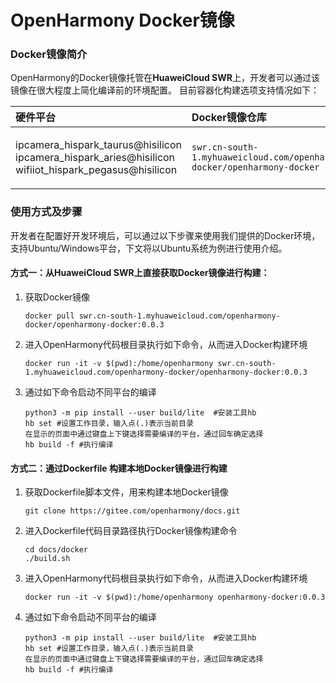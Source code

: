 # OpenHarmony Docker镜像

### Docker镜像简介

OpenHarmony的Docker镜像托管在**HuaweiCloud SWR**上，开发者可以通过该镜像在很大程度上简化编译前的环境配置。 目前容器化构建选项支持情况如下：

| 硬件平台   | Docker镜像仓库                | 标签                       | 说明                                       |
| :----- | :------------------------ | :----------------------- | :--------------------------------------- |
| ipcamera_hispark_taurus@hisilicon<br>ipcamera_hispark_aries@hisilicon<br>wifiiot_hispark_pegasus@hisilicon   | `swr.cn-south-1.myhuaweicloud.com/openharmony-docker/openharmony-docker` | `0.0.3`                  | 已经预安装Openharmony `0.0.3` 版本的编译环境。       |


### 使用方式及步骤
 开发者在配置好开发环境后，可以通过以下步骤来使用我们提供的Docker环境，支持Ubuntu/Windows平台，下文将以Ubuntu系统为例进行使用介绍。

#### 方式一：从**HuaweiCloud SWR**上直接获取Docker镜像进行构建：

1. 获取Docker镜像
     ```
     docker pull swr.cn-south-1.myhuaweicloud.com/openharmony-docker/openharmony-docker:0.0.3
     ```
2. 进入OpenHarmony代码根目录执行如下命令，从而进入Docker构建环境
     ```
     docker run -it -v $(pwd):/home/openharmony swr.cn-south-1.myhuaweicloud.com/openharmony-docker/openharmony-docker:0.0.3
     ```
3. 通过如下命令启动不同平台的编译
     ```
     python3 -m pip install --user build/lite  #安装工具hb
     hb set #设置工作目录，输入点(.)表示当前目录
     在显示的页面中通过键盘上下键选择需要编译的平台，通过回车确定选择
     hb build -f #执行编译
     ```

 #### 方式二：通过Dockerfile 构建本地Docker镜像进行构建
1. 获取Dockerfile脚本文件，用来构建本地Docker镜像
     ```
     git clone https://gitee.com/openharmony/docs.git
     ```
2. 进入Dockerfile代码目录路径执行Docker镜像构建命令
     ```
     cd docs/docker
     ./build.sh
     ```
4. 进入OpenHarmony代码根目录执行如下命令，从而进入Docker构建环境
     ```
     docker run -it -v $(pwd):/home/openharmony openharmony-docker:0.0.3
     ```
5. 通过如下命令启动不同平台的编译
     ```
     python3 -m pip install --user build/lite  #安装工具hb
     hb set #设置工作目录，输入点(.)表示当前目录
     在显示的页面中通过键盘上下键选择需要编译的平台，通过回车确定选择
     hb build -f #执行编译
     ```

